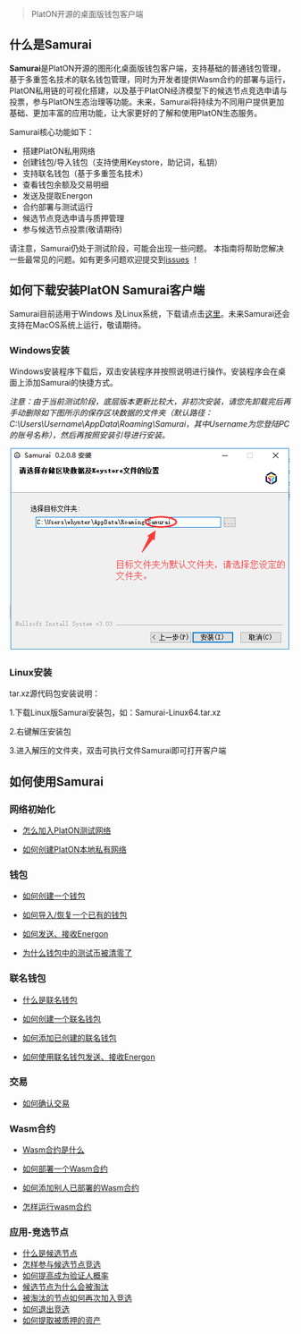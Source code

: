 > PlatON开源的桌面版钱包客户端

## 什么是Samurai

**Samurai**是PlatON开源的图形化桌面版钱包客户端，支持基础的普通钱包管理，基于多重签名技术的联名钱包管理，同时为开发者提供Wasm合约的部署与运行，PlatON私用链的可视化搭建，以及基于PlatON经济模型下的候选节点竞选申请与投票，参与PlatON生态治理等功能。未来，Samurai将持续为不同用户提供更加基础、更加丰富的应用功能，让大家更好的了解和使用PlatON生态服务。

Samurai核心功能如下：

- 搭建PlatON私用网络
- 创建钱包/导入钱包（支持使用Keystore，助记词，私钥）
- 支持联名钱包（基于多重签名技术）
- 查看钱包余额及交易明细
- 发送及提取Energon
- 合约部署与测试运行
- 候选节点竞选申请与质押管理
- 参与候选节点投票(敬请期待)

请注意，Samurai仍处于测试阶段，可能会出现一些问题。 本指南将帮助您解决一些最常见的问题。如有更多问题欢迎提交到[issues](https://github.com/PlatONnetwork/wiki/issues) ！


## 如何下载安装PlatON Samurai客户端

Samurai目前适用于Windows 及Linux系统，下载请点击[这里](https://github.com/PlatONnetwork/Samurai/releases)。未来Samurai还会支持在MacOS系统上运行，敬请期待。

### Windows安装

Windows安装程序下载后，双击安装程序并按照说明进行操作。安装程序会在桌面上添加Samurai的快捷方式。

*注意：由于当前测试阶段，底层版本更新比较大，非初次安装，请您先卸载完后再手动删除如下图所示的保存区块数据的文件夹（默认路径：C:\Users\Username\AppData\Roaming\Samurai，其中Username为您登陆PC的账号名称），然后再按照安装引导进行安装。*



![Image text](platon-samurai/image/Keystore_address-cn.png)


### Linux安装

tar.xz源代码包安装说明：

1.下载Linux版Samurai安装包，如：Samurai-Linux64.tar.xz

2.右键解压安装包

3.进入解压的文件夹，双击可执行文件Samurai即可打开客户端

## 如何使用Samurai

### 网络初始化

- [怎么加入PlatON测试网络](zh-cn/user-interfaces/platon-samurai/_网络初始化#怎么加入PlatON测试网络)

- [如何创建PlatON本地私有网络](zh-cn/user-interfaces/platon-samurai/_网络初始化#如何创建PlatON本地私有网络)

### 钱包

- [如何创建一个钱包](zh-cn/user-interfaces/platon-samurai/_钱包#如何创建一个钱包)

- [如何导入/恢复一个已有的钱包](zh-cn/user-interfaces/platon-samurai/_钱包#%e5%a6%82%e4%bd%95%e5%af%bc%e5%85%a5%e6%81%a2%e5%a4%8d%e4%b8%80%e4%b8%aa%e5%b7%b2%e6%9c%89%e7%9a%84%e9%92%b1%e5%8c%85)

- [如何发送、接收Energon](zh-cn/user-interfaces/platon-samurai/_钱包#%e5%a6%82%e4%bd%95%e5%8f%91%e9%80%81%e3%80%81%e6%8e%a5%e6%94%b6-energon)

- [为什么钱包中的测试币被清零了](zh-cn/user-interfaces/platon-samurai/_钱包#为什么钱包中的测试币被清零了)

### 联名钱包

- [什么是联名钱包](zh-cn/user-interfaces/platon-samurai/_联名钱包#什么是联名钱包)

- [如何创建一个联名钱包](zh-cn/user-interfaces/platon-samurai/_联名钱包#如何创建一个联名钱包)

- [如何添加已创建的联名钱包](zh-cn/user-interfaces/platon-samurai/_联名钱包#如何添加已创建的联名钱包)

- [如何使用联名钱包发送、接收Energon](zh-cn/user-interfaces/platon-samurai/_联名钱包#如何使用联名钱包发送、接收Energon)

### 交易

- [如何确认交易](zh-cn/user-interfaces/platon-samurai/_交易#如何确认交易)

### Wasm合约

- [Wasm合约是什么](zh-cn/user-interfaces/platon-samurai/_Wasm合约#Wasm合约是什么)

- [如何部署一个Wasm合约](zh-cn/user-interfaces/platon-samurai/_Wasm合约#如何部署一个Wasm合约)

- [如何添加别人已部署的Wasm合约](zh-cn/user-interfaces/platon-samurai/_Wasm合约#如何添加别人已部署的合约)

- [怎样运行wasm合约](zh-cn/user-interfaces/platon-samurai/_Wasm合约#怎样运行Wasm合约)

### 应用-竞选节点
- [什么是候选节点](zh-cn/user-interfaces/platon-samurai/_竞选节点#什么是候选节点)
- [怎样参与候选节点竞选](zh-cn/user-interfaces/platon-samurai/_竞选节点#怎样参与候选节点竞选)
- [如何提高成为验证人概率](zh-cn/user-interfaces/platon-samurai/_竞选节点#如何提高成为验证人概率)
- [候选节点为什么会被淘汰](zh-cn/user-interfaces/platon-samurai/_竞选节点#候选节点为什么会被淘汰)
- [被淘汰的节点如何再次加入竞选](zh-cn/user-interfaces/platon-samurai/_竞选节点#被淘汰的节点如何再次加入竞选)
- [如何退出竞选](zh-cn/user-interfaces/platon-samurai/_竞选节点#如何退出竞选)
- [如何提取被质押的资产](zh-cn/user-interfaces/platon-samurai/_竞选节点#如何提取被质押的资产)

